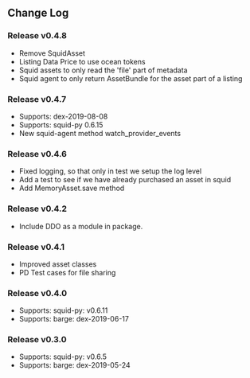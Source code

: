 ## Change Log

### Release v0.4.8
+ Remove SquidAsset
+ Listing Data Price to use ocean tokens
+ Squid assets to only read the 'file' part of metadata
+ Squid agent to only return AssetBundle for the asset part of a listing

### Release v0.4.7
+ Supports: dex-2019-08-08
+ Supports: squid-py 0.6.15
+ New squid-agent method watch_provider_events

 ### Release v0.4.6
+ Fixed logging, so that only in test we setup the log level
+ Add a test to see if we have already purchased an asset in squid
+ Add MemoryAsset.save method

### Release v0.4.2
+ Include DDO as a module in package.

### Release v0.4.1
+ Improved asset classes
+ PD Test cases for file sharing

### Release v0.4.0
+ Supports: squid-py: v0.6.11
+ Supports: barge: dex-2019-06-17

### Release v0.3.0
+ Supports: squid-py: v0.6.5
+ Supports: barge: dex-2019-05-24
